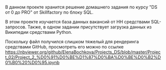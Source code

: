 В данном проекте хранится решение домашнего задания по курсу "DS от 0 до PRO" от Skillfactory по блоку SQL.

В этом проекте изучается база данных вакансий от HH средствами SQL-запросов.
Также, в одном задании присутствует загрузка данных из Википедии средствами Python.

Поскольку файл получился слишком тяжелый для рендеринга средствами GitHub, просмотреть его можно по ссылке 
https://nbviewer.org/github/ElenaBochkova/Projects_DS/blob/master/Project_02/Project_2_%D0%91%D0%BE%D1%87%D0%BA%D0%BE%D0%B2%D0%B0%20%D0%95.ipynb
